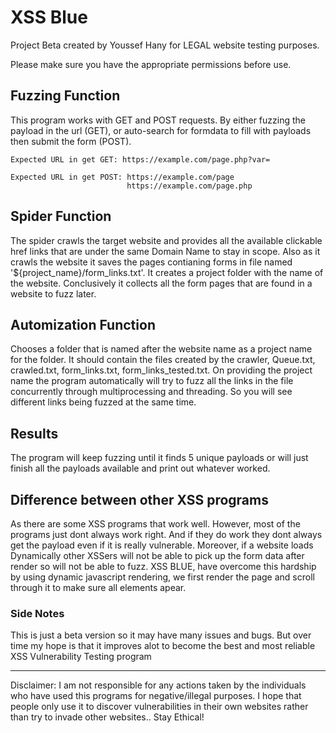 # XSS Blue

Project Beta created by Youssef Hany for LEGAL website testing purposes.

Please make sure you have the appropriate permissions before use.

## Fuzzing Function
This program works with GET and POST requests. By either fuzzing the payload in the url (GET), or auto-search for formdata to fill with payloads then submit the form (POST).
```
Expected URL in get GET: https://example.com/page.php?var=
```
```
Expected URL in get POST: https://example.com/page
                          https://example.com/page.php
```
## Spider Function
The spider crawls the target website and provides all the available clickable href links that are under the same Domain Name to stay in scope. Also as it crawls the website it saves the pages contianing forms in file named '${project_name}/form_links.txt'. It creates a project folder with the name of the website. Conclusively it collects all the form pages that are found in a website to fuzz later.

## Automization Function
Chooses a folder that is named after the website name as a project name for the folder. It should contain the files created by the crawler, Queue.txt, crawled.txt, form_links.txt, form_links_tested.txt. On providing the project name the program automatically will try to fuzz all the links in the file concurrently through multiprocessing and threading. So you will see different links being fuzzed at the same time.

## Results
The program will keep fuzzing until it finds 5 unique payloads or will just finish all the payloads available and print out whatever worked.

## Difference between other XSS programs
As there are some XSS programs that work well. However, most of the programs just dont always work right. And if they do work they dont always get the payload even if it is really vulnerable. Moreover, if a website loads Dynamically other XSSers will not be able to pick up the form data after render so will not be able to fuzz. XSS BLUE, have overcome this hardship by using dynamic javascript rendering, we first render the page and scroll through it to make sure all elements apear.

### Side Notes
This is just a beta version so it may have many issues and bugs. But over time my hope is that it improves alot to become the best and most reliable XSS Vulnerability Testing program

------------------
Disclaimer: I am not responsible for any actions taken by the individuals who have used this programs for negative/illegal purposes. I hope that people only use it to discover vulnerabilities in their own websites rather than try to invade other websites.. Stay Ethical!
